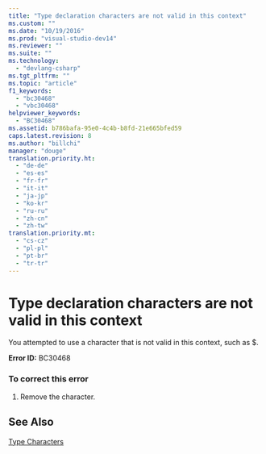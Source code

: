 ```yaml
---
title: "Type declaration characters are not valid in this context"
ms.custom: ""
ms.date: "10/19/2016"
ms.prod: "visual-studio-dev14"
ms.reviewer: ""
ms.suite: ""
ms.technology: 
  - "devlang-csharp"
ms.tgt_pltfrm: ""
ms.topic: "article"
f1_keywords: 
  - "bc30468"
  - "vbc30468"
helpviewer_keywords: 
  - "BC30468"
ms.assetid: b786bafa-95e0-4c4b-b8fd-21e665bfed59
caps.latest.revision: 8
ms.author: "billchi"
manager: "douge"
translation.priority.ht: 
  - "de-de"
  - "es-es"
  - "fr-fr"
  - "it-it"
  - "ja-jp"
  - "ko-kr"
  - "ru-ru"
  - "zh-cn"
  - "zh-tw"
translation.priority.mt: 
  - "cs-cz"
  - "pl-pl"
  - "pt-br"
  - "tr-tr"
---
```

# Type declaration characters are not valid in this context
You attempted to use a character that is not valid in this context, such as $.  
  
 **Error ID:** BC30468  
  
### To correct this error  
  
1.  Remove the character.  
  
## See Also  
 [Type Characters](../Topic/Type%20Characters%20\(Visual%20Basic\).md)